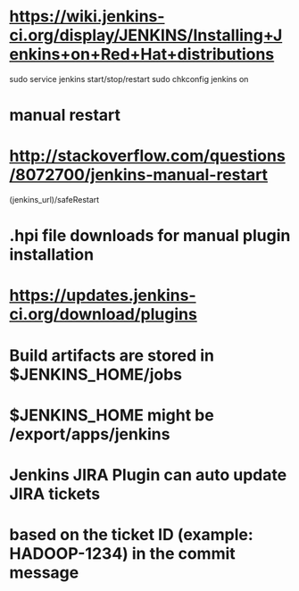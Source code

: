 # https://wiki.jenkins-ci.org/display/JENKINS/Installing+Jenkins+on+Red+Hat+distributions
sudo service jenkins start/stop/restart
sudo chkconfig jenkins on

# manual restart
# http://stackoverflow.com/questions/8072700/jenkins-manual-restart
(jenkins_url)/safeRestart

# .hpi file downloads for manual plugin installation
# https://updates.jenkins-ci.org/download/plugins

# Build artifacts are stored in $JENKINS_HOME/jobs
# $JENKINS_HOME might be /export/apps/jenkins

# Jenkins JIRA Plugin can auto update JIRA tickets
# based on the ticket ID (example: HADOOP-1234) in the commit message